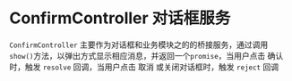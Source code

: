 # ConfirmController 对话框服务

`ConfirmController` 主要作为对话框和业务模块之的的桥接服务，通过调用`show()`方法，以弹出方式显示相应消息，并返回一个`promise`，当用户点击 确认 时，触发 `resolve` 回调，当用户点击 取消 或关闭对话框时，触发 `reject` 回调